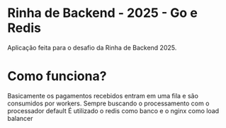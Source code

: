 # Rinha de Backend - 2025 - Go e Redis

Aplicação feita para o desafio da Rinha de Backend 2025.

# Como funciona?
Basicamente os pagamentos recebidos entram em uma fila e são consumidos por workers.
Sempre buscando o processamento com o processador default
É utilizado o redis como banco e o nginx como load balancer
